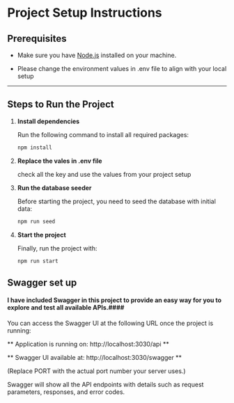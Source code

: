 # Project Setup Instructions

## Prerequisites
- Make sure you have [Node.js](https://nodejs.org/) installed on your machine.

- Please change the environment values in .env file to align with your local setup

---

## Steps to Run the Project

1. **Install dependencies**

   Run the following command to install all required packages:

   ```bash
   npm install

2. **Replace the vales in .env file**

   check all the key and use the values from your project setup


3. **Run the database seeder**

   Before starting the project, you need to seed the database with initial data:

   ```bash
   npm run seed


4. **Start the project**

   Finally, run the project with:

   ```bash
   npm run start


## Swagger set up
#### I have included Swagger in this project to provide an easy way for you to explore and test all available APIs.####

You can access the Swagger UI at the following URL once the project is running:

**  Application is running on: http://localhost:3030/api  **

**  Swagger UI available at: http://localhost:3030/swagger  **

(Replace PORT with the actual port number your server uses.)

Swagger will show all the API endpoints with details such as request parameters, responses, and error codes.
